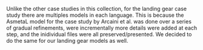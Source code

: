 Unlike the other case studies in this collection, for the landing gear
case study there are multiples models in each language.  This is
because the AsmetaL model for the case study by Arcaini et al. was
done over a series of gradual refinements, were incrementally more
details were added at each step, and the inidividual files were all
preserved/presented.  We decided to do the same for our landing gear
models as well.
